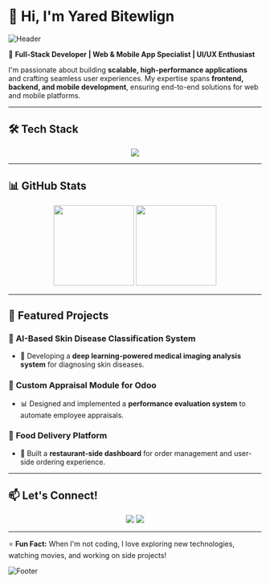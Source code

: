 # 👋 Hi, I'm Yared Bitewlign 

![Header](https://capsule-render.vercel.app/api?type=waving&color=gradient&height=200&section=header&text=Welcome%20to%20My%20GitHub!&fontSize=30&fontAlignY=35)

🚀 **Full-Stack Developer | Web & Mobile App Specialist | UI/UX Enthusiast**  

I'm passionate about building **scalable, high-performance applications** and crafting seamless user experiences. My expertise spans **frontend, backend, and mobile development**, ensuring end-to-end solutions for web and mobile platforms.  

---

## 🛠️ Tech Stack  
<div align="center">
  <img src="https://skillicons.dev/icons?i=react,nextjs,tailwind,js,ts,html,css,nodejs,express,mongodb,postgres,docker,git,github,figma,androidstudio" />
</div>

---

## 📊 GitHub Stats  
<div align="center">
  <img src="https://github-readme-stats.vercel.app/api?username=yared3214&show_icons=true&theme=radical" height="160px" />
  <img src="https://github-readme-streak-stats.herokuapp.com/?user=yared3214&theme=radical" height="160px" />
</div>

---

## 📌 Featured Projects  
### 🔹 **AI-Based Skin Disease Classification System**  
- 🏥 Developing a **deep learning-powered medical imaging analysis system** for diagnosing skin diseases.  

### 🔹 **Custom Appraisal Module for Odoo**  
- 📊 Designed and implemented a **performance evaluation system** to automate employee appraisals.  

### 🔹 **Food Delivery Platform**  
- 🍔 Built a **restaurant-side dashboard** for order management and user-side ordering experience.  

---

## 📫 Let's Connect!  
<p align="center">
  <a href="https://portfolio-steel-pi-37.vercel.app/"><img src="https://img.shields.io/badge/Portfolio-%23000000.svg?&style=for-the-badge&logo=web&logoColor=white"></a>
  <a href="https://www.linkedin.com/in/yared-bitewlign-6764ab263/"><img src="https://img.shields.io/badge/LinkedIn-%230077B5.svg?&style=for-the-badge&logo=linkedin&logoColor=white"></a>
</p>

---

⭐ **Fun Fact:** When I'm not coding, I love exploring new technologies, watching movies, and working on side projects!  

![Footer](https://capsule-render.vercel.app/api?type=waving&color=gradient&height=100&section=footer)
